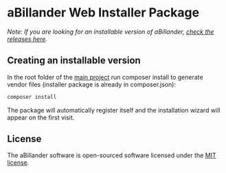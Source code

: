 # aBillander Web Installer Package

_Note: If you are looking for an installable version of aBillander, [check the releases here](https://github.com/aBillander/aBillander/releases)._

## Creating an installable version

In the root folder of the [main project](https://github.com/aBillander/aBillander) run composer install to generate vendor files (installer package is already in composer.json):

```bash
composer install
```

The package will automatically register itself and the installation wizard will appear on the first visit.

## License

The aBillander software is open-sourced software licensed under the [MIT license](LICENSE.md).
